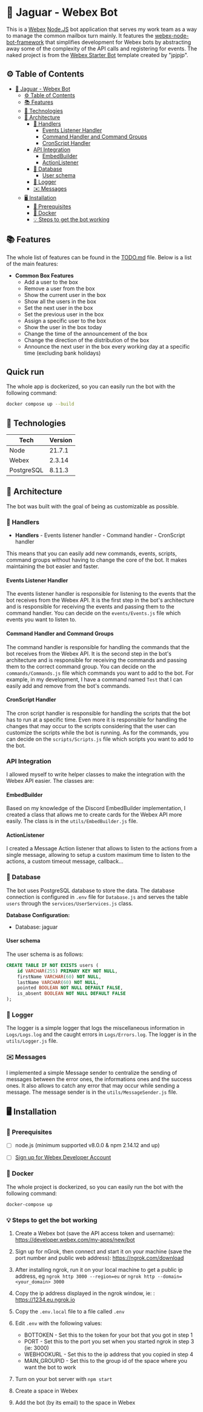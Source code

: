# 🐆 Jaguar - Webex Bot

This is a [Webex](https://developer.webex.com) [Node.JS](https://nodejs.org) bot application that serves my work team as a way to manage the common mailbox turn mainly. It features the [webex-node-bot-framework](https://github.com/webex/webex-bot-node-framework) that simplifies development for Webex bots by abstracting away some of the complexity of the API calls and registering for events. The naked project is from the [Webex Starter Bot](https://github.com/WebexSamples/webex-bot-starter) template created by "jpjpjp".

## ⚙️ Table of Contents

- [🐆 Jaguar - Webex Bot](#-jaguar---webex-bot)
  - [⚙️ Table of Contents](#️-table-of-contents)
  - [📚 Features](#-features)
  - [📱 Technologies](#-technologies)
  - [🔗 Architecture](#-architecture)
    - [🤝 Handlers](#-handlers)
      - [Events Listener Handler](#events-listener-handler)
      - [Command Handler and Command Groups](#command-handler-and-command-groups)
      - [CronScript Handler](#cronscript-handler)
    - [API Integration](#api-integration)
      - [EmbedBuilder](#embedbuilder)
      - [ActionListener](#actionlistener)
    - [💾 Database](#-database)
      - [User schema](#user-schema)
    - [📜 Logger](#-logger)
    - [✉️ Messages](#️-messages)
  - [🖥️ Installation](#️-installation)
    - [🔌 Prerequisites](#-prerequisites)
    - [🐋 Docker](#-docker)
    - [💡 Steps to get the bot working](#-steps-to-get-the-bot-working)

## 📚 Features

The whole list of features can be found in the [TODO.md](TODO.md) file.
Below is a list of the main features:

- **Common Box Features**
  - Add a user to the box
  - Remove a user from the box
  - Show the current user in the box
  - Show all the users in the box
  - Set the next user in the box
  - Set the previous user in the box
  - Assign a specific user to the box
  - Show the user in the box today
  - Change the time of the announcement of the box
  - Change the direction of the distribution of the box
  - Announce the next user in the box every working day at a specific time (excluding bank holidays)

## Quick run

The whole app is dockerized, so you can easily run the bot with the following command:

```bash
docker compose up --build
```

## 📱 Technologies

| Tech       | Version |
| ---------- | ------- |
| Node       | 21.7.1  |
| Webex      | 2.3.14  |
| PostgreSQL | 8.11.3  |

## 🔗 Architecture

The bot was built with the goal of being as customizable as possible.

### 🤝 Handlers

- **Handlers** - Events listener handler - Command handler - CronScript handler

This means that you can easily add new commands, events, scripts, command groups without having to change the core of the bot. It makes maintaining the bot easier and faster.

#### Events Listener Handler

The events listener handler is responsible for listening to the events that the bot receives from the Webex API. It is the first step in the bot's architecture and is responsible for receiving the events and passing them to the command handler. You can decide on the `events/Events.js` file which events you want to listen to.

#### Command Handler and Command Groups

The command handler is responsible for handling the commands that the bot receives from the Webex API. It is the second step in the bot's architecture and is responsible for receiving the commands and passing them to the correct command group. You can decide on the `commands/Commands.js` file which commands you want to add to the bot. For example, in my development, I have a command named `Test` that I can easily add and remove from the bot's commands.

#### CronScript Handler

The cron script handler is responsible for handling the scripts that the bot has to run at a specific time. Even more it is responsible for handling the changes that may occur to the scripts considering that the user can customize the scripts while the bot is running. As for the commands, you can decide on the `scripts/Scripts.js` file which scripts you want to add to the bot.

### API Integration

I allowed myself to write helper classes to make the integration with the Webex API easier. The classes are:

#### EmbedBuilder

Based on my knowledge of the Discord EmbedBuilder implementation, I created a class that allows me to create cards for the Webex API more easily. The class is in the `utils/EmbedBuilder.js` file.

#### ActionListener

I created a Message Action listener that allows to listen to the actions from a single message, allowing to setup a custom maximum time to listen to the actions, a custom timeout message, callback...

### 💾 Database

The bot uses PostgreSQL database to store the data. The database connection is configured in `.env` file for `Database.js` and serves the table `users` through the `services/UserServices.js` class.

**Database Configuration:**

- Database: jaguar

#### User schema

The user schema is as follows:

```sql
CREATE TABLE IF NOT EXISTS users (
    id VARCHAR(255) PRIMARY KEY NOT NULL,
    firstName VARCHAR(60) NOT NULL,
    lastName VARCHAR(60) NOT NULL,
    pointed BOOLEAN NOT NULL DEFAULT FALSE,
    is_absent BOOLEAN NOT NULL DEFAULT FALSE
);
```

### 📜 Logger

The logger is a simple logger that logs the miscellaneous information in `Logs/Logs.log` and the caught errors in `Logs/Errors.log`. The logger is in the `utils/Logger.js` file.

### ✉️ Messages

I implemented a simple Message sender to centralize the sending of messages between the error ones, the informations ones and the success ones. It also allows to catch any error that may occur while sending a message. The message sender is in the `utils/MessageSender.js` file.

## 🖥️ Installation

### 🔌 Prerequisites

- [ ] node.js (minimum supported v8.0.0 & npm 2.14.12 and up)

- [ ] [Sign up for Webex Developer Account](https://developer.webex.com/signup)

### 🐋 Docker

The whole project is dockerized, so you can easily run the bot with the following command:

```bash
docker-compose up
```

### 💡 Steps to get the bot working

1. Create a Webex bot (save the API access token and username): <https://developer.webex.com/my-apps/new/bot>

2. Sign up for nGrok, then connect and start it on your machine (save the port number and public web address): <https://ngrok.com/download>

3. After installing ngrok, run it on your local machine to get a public ip address, eg `ngrok http 3000 --region=eu` or `ngrok http --domain=<your_domain> 3000`

4. Copy the ip address displayed in the ngrok window, ie: : <https://1234.eu.ngrok.io>

5. Copy the `.env.local` file to a file called `.env`

6. Edit `.env` with the following values:

   - BOTTOKEN - Set this to the token for your bot that you got in step 1
   - PORT - Set this to the port you set when you started ngrok in step 3 (ie: 3000)
   - WEBHOOKURL - Set this to the ip address that you copied in step 4
   - MAIN_GROUPID - Set this to the group id of the space where you want the bot to work

7. Turn on your bot server with `npm start`

8. Create a space in Webex

9. Add the bot (by its email) to the space in Webex
